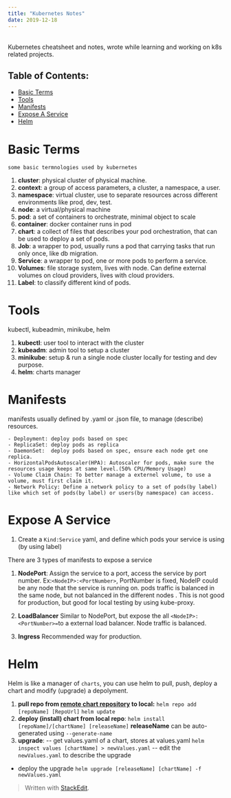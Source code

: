 ```yaml
---
title: "Kubernetes Notes"
date: 2019-12-18
---
```

<br>
Kubernetes cheatsheet and notes, wrote while learning and working on k8s related projects. <br>

## Table of Contents:
* [Basic Terms](#Basic-Terms)
*  [Tools](#Tools)
* [Manifests](#Manifests)
* [Expose A Service](#Expose-A-Service)
* [Helm](#Helm)

# Basic Terms
	some basic termnologies used by kubernetes
1. **cluster**: physical cluster of physical machine.
2. **context**: a group of access parameters,  a cluster, a namespace, a user.
3. **namespace**: virtual cluster, use to separate resources across different environments like prod, dev, test.
4. **node**: a virtual/physical machine
5. **pod**: a set of containers to orchestrate, minimal object to scale
6. **container**: docker container runs in pod
7. **chart**: a collect of files that describes your pod orchestration, that can be used to deploy a set of pods.
8. **Job**: a wrapper to pod, usually runs a pod that carrying tasks that run only once, like db migration.
9. **Service**: a wrapper to pod, one or more pods to perform a service.
10. **Volumes**: file storage system, lives with node. Can define external volumes on cloud providers, lives with cloud providers.
11. **Label**: to classify different kind of pods. 
 
# Tools
kubectl, kubeadmin, minikube, helm
1. **kubectl**: user tool to interact with the cluster
2. **kubeadm**: admin tool to setup a cluster
3. **minikube**: setup & run a single node cluster locally for testing and dev purpose.
5. **helm**:  charts manager

# Manifests

manifests usually defined by .yaml or .json file, to manage (describe) resources.

	- Deployment: deploy pods based on spec
	- ReplicaSet: deploy pods as replica 
	- DaemonSet:  deploy pods based on spec, ensure each node get one replica.
	- HorizontalPodsAutoscaler(HPA): Autoscaler for pods, make sure the resources usage keeps at same level.(50% CPU/Memory Usage)
	- Volume Claim Chain: To better manage a externel volume, to use a volume, must first claim it.
	- Network Policy: Define a network policy to a set of pods(by label) like which set of pods(by label) or users(by namespace) can access.


# Expose A Service


1. Create a `Kind:Service` yaml, and define which pods your service is using (by using label)

There are 3 types of manifests to expose a service

1. **NodePort**:  Assign the service to a port, access the service by port number. Ex:`<NodeIP>:<PortNumber>`, PortNumber is fixed, NodeIP could be any node that the service is running on. pods traffic is balanced in the same node, but not balanced in the different nodes . This is not good for production, but good for local testing by using kube-proxy.

2. **LoadBalancer** Similar to NodePort, but expose the all `<NodeIP>:<PortNumber>=`to a external load balancer. Node traffic is balanced.

3. **Ingress** Recommended way for production. 

# Helm
Helm is like a manager of `charts`, you can use helm to pull, push, deploy a chart and modify (upgrade) a depolyment.

1. **pull  repo from [remote chart repository](https://helm.sh/docs/topics/chart_repository/) to local:** 
`helm repo add [repoName] [RepoUrl]`
`helm update`
2.  **deploy (install)  chart from local repo**:
`helm install [repoName]/[chartName] [releaseName]`
**releaseName** can be auto-generated using `--generate-name`
3. **upgrade**:
 -- get  values.yaml of a chart, stores at values.yaml
`helm inspect values [chartName] > newValues.yaml`
-- edit the `newValues.yaml` to describe the upgrade
- deploy the upgrade
`helm upgrade [releaseName] [chartName] -f newValues.yaml` 


> Written with [StackEdit](https://stackedit.io/).
<!--stackedit_data:
eyJoaXN0b3J5IjpbNzY5OTQyNTY5LDExMzU5MTUxMzcsMzY0ND
Q1ODI1LC0yMDU3Mzk0MTEwLDE3MTIwMTQyNTksLTE4OTcxMjAz
NzAsMTI1NTY2MjAzNyw0NjkyMzQ1MDYsLTcwNTE1Njc0MSwtND
ExODU1NzA0LDk4NDM0MjM1MywyMDI0OTM5MTY1LDE4MTIxMzgw
NzgsMTczNTQyNTk4OSwtMTMzMzYxMzQ4LC04ODQzMzI2NDEsMT
I3MDE0MTYzMSwzODg3NzYyODAsNjQyODc5NDZdfQ==
-->